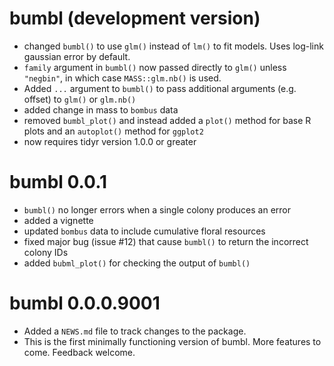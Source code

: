 # bumbl (development version)
* changed `bumbl()` to use `glm()` instead of `lm()` to fit models.  Uses log-link gaussian error by default.
* `family` argument in `bumbl()` now passed directly to `glm()` unless `"negbin"`, in which case `MASS::glm.nb()` is used.
* Added `...` argument to `bumbl()` to pass additional arguments (e.g. offset) to `glm()` or `glm.nb()`
* added change in mass to `bombus` data
* removed `bumbl_plot()` and instead added a `plot()` method for base R plots and an `autoplot()` method for `ggplot2`
* now requires tidyr version 1.0.0 or greater


# bumbl 0.0.1
* `bumbl()` no longer errors when a single colony produces an error
* added a vignette
* updated `bombus` data to include cumulative floral resources
* fixed major bug (issue #12) that cause `bumbl()` to return the incorrect colony IDs
* added `bubml_plot()` for checking the output of `bumbl()`

# bumbl 0.0.0.9001

* Added a `NEWS.md` file to track changes to the package.
* This is the first minimally functioning version of bumbl.  More features to come.  Feedback welcome.

